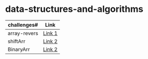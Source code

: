 # data-structures-and-algorithms

challenges#  |  Link
---------|--------
 array-revers   | [Link 1](https://github.com/401-advanced-javascript-raghadanees/data-structures-and-algorithms/tree/array-reverse)
 shiftArr   | [Link 2](https://github.com/401-advanced-javascript-raghadanees/data-structures-and-algorithms/tree/array-shift)
 BinaryArr   | [Link 2]()
